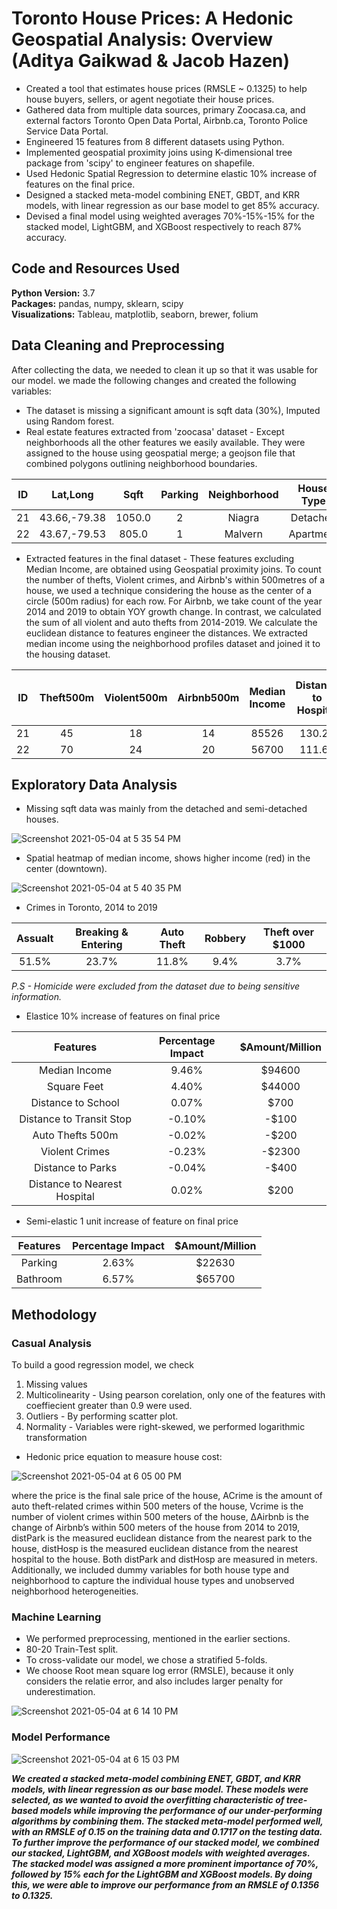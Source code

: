 # Toronto House Prices: A Hedonic Geospatial Analysis: Overview (Aditya Gaikwad & Jacob Hazen)

* Created a tool that estimates house prices (RMSLE ~ 0.1325) to help house buyers, sellers, or agent negotiate their house prices.
* Gathered data from multiple data sources, primary Zoocasa.ca, and external factors Toronto Open Data Portal, Airbnb.ca, Toronto Police Service Data Portal. 
* Engineered 15 features from 8 different datasets using Python.
*	Implemented geospatial proximity joins using K-dimensional tree package from 'scipy' to engineer features on shapefile.
* Used Hedonic Spatial Regression to determine elastic 10% increase of features on the final price.
* Designed a stacked meta-model combining ENET, GBDT, and KRR models, with linear regression as our base model to get 85% accuracy.
* Devised a final model using weighted averages 70%-15%-15% for the stacked model, LightGBM, and XGBoost respectively to reach 87% accuracy.


## Code and Resources Used 
**Python Version:** 3.7  
**Packages:** pandas, numpy, sklearn, scipy  
**Visualizations:** Tableau, matplotlib, seaborn, brewer, folium


## Data Cleaning and Preprocessing

After collecting the data, we needed to clean it up so that it was usable for our model. we made the following changes and created the following variables:

*	The dataset is missing a significant amount is sqft data (30%), Imputed using Random forest.
*	Real estate features extracted from 'zoocasa' dataset - Except neighborhoods all the other features we easily available. They were assigned to the house using geospatial merge; a geojson file that combined polygons outlining neighborhood boundaries.

| ID |   Lat,Long   |  Sqft  | Parking | Neighborhood | House Type | Bedrooms | Bathrooms |
|:--:|:------------:|:------:|:-------:|:-------------:|:----------:|:--------:|:---------:|
| 21 | 43.66,-79.38 | 1050.0 |    2    |     Niagra    |  Detached  |     3    |     2     |
| 22 | 43.67,-79.53 |  805.0 |    1    |    Malvern    |  Apartment |     2    |     1     |

* Extracted features in the final dataset - These features excluding Median Income, are obtained using Geospatial proximity joins. To count the number of thefts, Violent crimes, and Airbnb's within 500metres of a house, we used a technique considering the house as the center of a circle (500m radius) for each row. For Airbnb, we take count of the year 2014 and 2019 to obtain YOY growth change. In contrast, we calculated the sum of all violent and auto thefts from 2014-2019. We calculate the euclidean distance to features engineer the distances. We extracted median income using the neighborhood profiles dataset and joined it to the housing dataset.

| ID | Theft500m | Violent500m | Airbnb500m | Median Income | Distance to Hospital | Distance to Parks | Distance to Transit stops | Distance to School |
|:--:|:---------:|:-----------:|:----------:|:-------------:|:--------------------:|:-----------------:|:-------------------------:|:------------------:|
| 21 |     45    |      18     |     14     |     85526     |        130.27        |       129.47      |           54.32           |        61.6        |
| 22 |     70    |      24     |     20     |     56700     |        111.67        |       150.7       |            63.1           |        88.9        |

## Exploratory Data Analysis

* Missing sqft data was mainly from the detached and semi-detached houses.

![Screenshot 2021-05-04 at 5 35 54 PM](https://user-images.githubusercontent.com/39771193/117072912-302fa980-acff-11eb-9666-2eb68e778c07.png)

* Spatial heatmap of median income, shows higher income (red) in the center (downtown).

![Screenshot 2021-05-04 at 5 40 35 PM](https://user-images.githubusercontent.com/39771193/117073400-d7144580-acff-11eb-9b6f-9e09a3409b2b.png)

* Crimes in Toronto, 2014 to 2019

| Assualt | Breaking & Entering | Auto Theft | Robbery | Theft over $1000 |
|:-------:|:-------------------:|:----------:|:-------:|:----------------:|
|  51.5%  |        23.7%        |    11.8%   |   9.4%  |       3.7%       |

*P.S - Homicide were excluded from the dataset due to being sensitive information.*

* Elastice 10% increase of features on final price

|           Features           | Percentage Impact | $Amount/Million |
|:----------------------------:|:-----------------:|:---------------:|
|         Median Income        |       9.46%       |      $94600     |
|          Square Feet         |       4.40%       |      $44000     |
|      Distance to School      |       0.07%       |       $700      |
|   Distance to Transit Stop   |       -0.10%      |      -$100      |
|       Auto Thefts 500m       |       -0.02%      |      -$200      |
|        Violent Crimes        |       -0.23%      |      -$2300     |
|       Distance to Parks      |       -0.04%      |      -$400      |
| Distance to Nearest Hospital |       0.02%       |       $200      |

* Semi-elastic 1 unit increase of feature on final price

| Features | Percentage Impact | $Amount/Million |
|:--------:|:-----------------:|:---------------:|
|  Parking |       2.63%       |      $22630     |
| Bathroom |       6.57%       |      $65700     |


## Methodology

### Casual Analysis

To build a good regression model, we check
1. Missing values
2. Multicolinearity - Using pearson corelation, only one of the features with coeffiecient greater than 0.9 were used.
3. Outliers - By performing scatter plot.
4. Normality - Variables were right-skewed, we performed logarithmic transformation

* Hedonic price equation to measure house cost:

![Screenshot 2021-05-04 at 6 05 00 PM](https://user-images.githubusercontent.com/39771193/117075684-40e21e80-ad03-11eb-98f9-1462448adf3a.png)

where the price is the final sale price of the house, ACrime is the amount of auto theft-related crimes within 500 meters of the house, Vcrime is the number of violent crimes within 500 meters of the house, ΔAirbnb is the change of Airbnb’s within 500 meters of the house from 2014 to 2019, distPark is the measured euclidean distance from the nearest park to the house, distHosp is the measured euclidean distance from the nearest hospital to the house. Both distPark and distHosp are measured in meters.
Additionally, we included dummy variables for both house type and neighborhood to capture the individual house types and unobserved neighborhood heterogeneities.

### Machine Learning

* We performed preprocessing, mentioned in the earlier sections.
* 80-20 Train-Test split.
* To cross-validate our model, we chose a stratified 5-folds.
* We choose Root mean square log error (RMSLE), because it only considers the relatie error, and also includes larger penalty for underestimation.

![Screenshot 2021-05-04 at 6 14 10 PM](https://user-images.githubusercontent.com/39771193/117076528-881cdf00-ad04-11eb-9031-626a51d24000.png)

### Model Performance

![Screenshot 2021-05-04 at 6 15 03 PM](https://user-images.githubusercontent.com/39771193/117076618-a7b40780-ad04-11eb-810b-20fc79324d16.png)

***We created a stacked meta-model combining ENET, GBDT, and KRR models, with linear regression as our base model. These models were selected, as we wanted to avoid the overfitting characteristic of tree-based models while improving the performance of our under-performing algorithms by combining them. The stacked meta-model performed well, with an RMSLE of 0.15 on the training data and 0.1717 on the testing data. To further improve the performance of our stacked model, we combined our stacked, LightGBM, and XGBoost models with weighted averages. The stacked model was assigned a more prominent importance of 70%, followed by 15% each for the LightGBM and XGBoost models. By doing this, we were able to improve our performance from an RMSLE of 0.1356 to 0.1325.***
